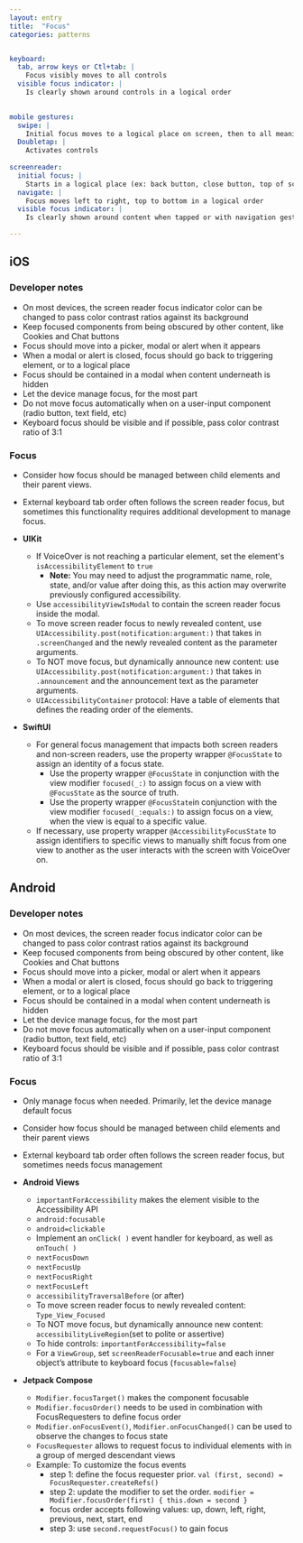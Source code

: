 ```yaml
---
layout: entry
title:  "Focus" 
categories: patterns


keyboard:
  tab, arrow keys or Ctl+tab: |
    Focus visibly moves to all controls
  visible focus indicator: |
    Is clearly shown around controls in a logical order

          
mobile gestures:
  swipe: |
    Initial focus moves to a logical place on screen, then to all meaningful images, text and controls
  Doubletap: |
    Activates controls
    
screenreader: 
  initial focus: |
    Starts in a logical place (ex: back button, close button, top of screen)
  navigate: |
    Focus moves left to right, top to bottom in a logical order
  visible focus indicator: |
    Is clearly shown around content when tapped or with navigation gestures

---
```


## iOS

### Developer notes
- On most devices, the screen reader focus indicator color can be changed to pass color contrast ratios against its background
- Keep focused components from being obscured by other content, like Cookies and Chat buttons
- Focus should move into a picker, modal or alert when it appears
- When a modal or alert is closed, focus should go back to triggering element, or to a logical place
- Focus should be contained in a modal when content underneath is hidden
- Let the device manage focus, for the most part
- Do not move focus automatically when on a user-input component (radio button, text field, etc)
- Keyboard focus should be visible and if possible, pass color contrast ratio of 3:1
  
  

### Focus
- Consider how focus should be managed between child elements and their parent views.
- External keyboard tab order often follows the screen reader focus, but sometimes this functionality requires additional development to manage focus.

- **UIKit**
  - If VoiceOver is not reaching a particular element, set the element's `isAccessibilityElement` to `true`
    - **Note:** You may need to adjust the programmatic name, role, state, and/or value after doing this, as this action may overwrite previously configured accessibility.
  - Use `accessibilityViewIsModal` to contain the screen reader focus inside the modal.
  - To move screen reader focus to newly revealed content, use `UIAccessibility.post(notification:argument:)` that takes in `.screenChanged` and the newly revealed content as the parameter arguments.
  - To NOT move focus, but dynamically announce new content: use `UIAccessibility.post(notification:argument:)` that takes in `.announcement` and the announcement text as the parameter arguments.
  - `UIAccessibilityContainer` protocol: Have a table of elements that defines the reading order of the elements. 

- **SwiftUI**
  - For general focus management that impacts both screen readers and non-screen readers, use the property wrapper `@FocusState` to assign an identity of a focus state.
    - Use the property wrapper `@FocusState` in conjunction with the view modifier `focused(_:)` to assign focus on a view with `@FocusState` as the source of truth.
    - Use the property wrapper `@FocusState`in conjunction with the view modifier `focused(_:equals:)` to assign focus on a view, when the view is equal to a specific value.
  - If necessary, use property wrapper `@AccessibilityFocusState` to assign identifiers to specific views to manually shift focus from one view to another as the user interacts with the screen with VoiceOver on.


## Android

### Developer notes
- On most devices, the screen reader focus indicator color can be changed to pass color contrast ratios against its background
- Keep focused components from being obscured by other content, like Cookies and Chat buttons
- Focus should move into a picker, modal or alert when it appears
- When a modal or alert is closed, focus should go back to triggering element, or to a logical place
- Focus should be contained in a modal when content underneath is hidden
- Let the device manage focus, for the most part
- Do not move focus automatically when on a user-input component (radio button, text field, etc)
- Keyboard focus should be visible and if possible, pass color contrast ratio of 3:1

### Focus
- Only manage focus when needed. Primarily, let the device manage default focus
- Consider how focus should be managed between child elements and their parent views
- External keyboard tab order often follows the screen reader focus, but sometimes needs focus management

- **Android Views**
  - `importantForAccessibility` makes the element visible to the Accessibility API
  - `android:focusable`
  - `android=clickable`
  - Implement an `onClick( )` event handler for keyboard, as well as `onTouch( )`
  - `nextFocusDown`
  - `nextFocusUp`
  - `nextFocusRight`
  - `nextFocusLeft`
  - `accessibilityTraversalBefore` (or after)
  - To move screen reader focus to newly revealed content: `Type_View_Focused`
  - To NOT move focus, but dynamically announce new content: `accessibilityLiveRegion`(set to polite or assertive)
  - To hide controls: `importantForAccessibility=false`
  - For a `ViewGroup`, set `screenReaderFocusable=true` and each inner object’s attribute to keyboard focus (`focusable=false`)

- **Jetpack Compose**
  - `Modifier.focusTarget()` makes the component focusable
  - `Modifier.focusOrder()` needs to be used in combination with FocusRequesters to define focus order
  - `Modifier.onFocusEvent()`, `Modifier.onFocusChanged()` can be used to observe the changes to focus state
  - `FocusRequester` allows to request focus to individual elements with in a group of merged descendant views
  - Example: To customize the focus events
    - step 1: define the focus requester prior. `val (first, second) = FocusRequester.createRefs()`
    - step 2: update the modifier to set the order. `modifier = Modifier.focusOrder(first) { this.down = second }`
    - focus order accepts following values: up, down, left, right, previous, next, start, end
    - step 3: use `second.requestFocus()` to gain focus
